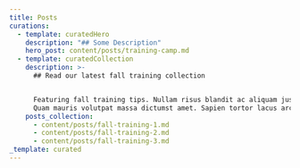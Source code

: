 ```yaml
---
title: Posts
curations:
  - template: curatedHero
    description: "## Some Description"
    hero_post: content/posts/training-camp.md
  - template: curatedCollection
    description: >-
      ## Read our latest fall training collection


      Featuring fall training tips. Nullam risus blandit ac aliquam justo ipsum.
      Quam mauris volutpat massa dictumst amet. Sapien tortor lacus arcu.
    posts_collection:
      - content/posts/fall-training-1.md
      - content/posts/fall-training-2.md
      - content/posts/fall-training-3.md
_template: curated
---
```

